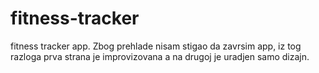 # fitness-tracker
fitness tracker app. 
Zbog prehlade nisam stigao da zavrsim app, iz tog razloga prva strana je improvizovana a na drugoj je uradjen samo dizajn.
